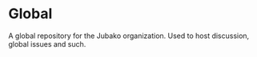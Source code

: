 # Global
A global repository for the Jubako organization. Used to host discussion, global issues and such.
